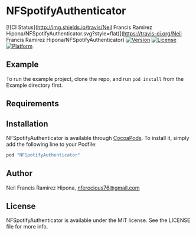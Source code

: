 # NFSpotifyAuthenticator

[![CI Status](http://img.shields.io/travis/Neil Francis Ramirez Hipona/NFSpotifyAuthenticator.svg?style=flat)](https://travis-ci.org/Neil Francis Ramirez Hipona/NFSpotifyAuthenticator)
[![Version](https://img.shields.io/cocoapods/v/NFSpotifyAuthenticator.svg?style=flat)](http://cocoapods.org/pods/NFSpotifyAuthenticator)
[![License](https://img.shields.io/cocoapods/l/NFSpotifyAuthenticator.svg?style=flat)](http://cocoapods.org/pods/NFSpotifyAuthenticator)
[![Platform](https://img.shields.io/cocoapods/p/NFSpotifyAuthenticator.svg?style=flat)](http://cocoapods.org/pods/NFSpotifyAuthenticator)

## Example

To run the example project, clone the repo, and run `pod install` from the Example directory first.

## Requirements

## Installation

NFSpotifyAuthenticator is available through [CocoaPods](http://cocoapods.org). To install
it, simply add the following line to your Podfile:

```ruby
pod "NFSpotifyAuthenticator"
```

## Author

Neil Francis Ramirez Hipona, nferocious76@gmail.com

## License

NFSpotifyAuthenticator is available under the MIT license. See the LICENSE file for more info.
